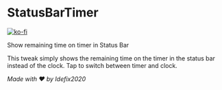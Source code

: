 # StatusBarTimer

[![ko-fi](https://ko-fi.com/img/githubbutton_sm.svg)](https://ko-fi.com/D1D24RBXR)

Show remaining time on timer in Status Bar

This tweak simply shows the remaining time on the timer in the status bar instead of the clock. Tap to switch between timer and clock.

_Made with ❤️ by Idefix2020_

